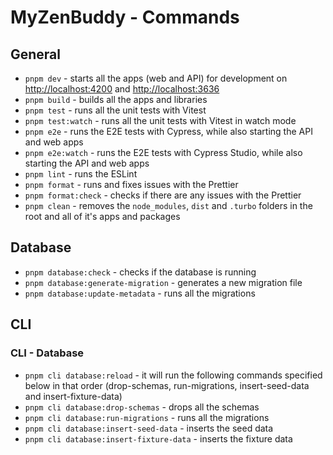 # MyZenBuddy - Commands

## General

- `pnpm dev` - starts all the apps (web and API) for development on <http://localhost:4200> and <http://localhost:3636>
- `pnpm build` - builds all the apps and libraries
- `pnpm test` - runs all the unit tests with Vitest
- `pnpm test:watch` - runs all the unit tests with Vitest in watch mode
- `pnpm e2e` - runs the E2E tests with Cypress, while also starting the API and web apps
- `pnpm e2e:watch` - runs the E2E tests with Cypress Studio, while also starting the API and web apps
- `pnpm lint` - runs the ESLint
- `pnpm format` - runs and fixes issues with the Prettier
- `pnpm format:check` - checks if there are any issues with the Prettier
- `pnpm clean` - removes the `node_modules`, `dist` and `.turbo` folders in the root and all of it's apps and packages

## Database

- `pnpm database:check` - checks if the database is running
- `pnpm database:generate-migration` - generates a new migration file
- `pnpm database:update-metadata` - runs all the migrations

## CLI

### CLI - Database

- `pnpm cli database:reload` - it will run the following commands specified below in that order (drop-schemas, run-migrations, insert-seed-data and insert-fixture-data)
- `pnpm cli database:drop-schemas` - drops all the schemas
- `pnpm cli database:run-migrations` - runs all the migrations
- `pnpm cli database:insert-seed-data` - inserts the seed data
- `pnpm cli database:insert-fixture-data` - inserts the fixture data
